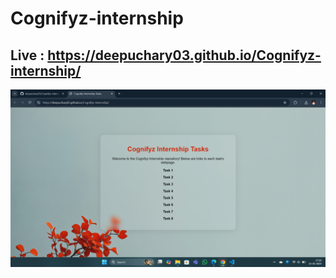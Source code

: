 ﻿# Cognifyz-internship
 ## Live : https://deepuchary03.github.io/Cognifyz-internship/

![](./output.png)
